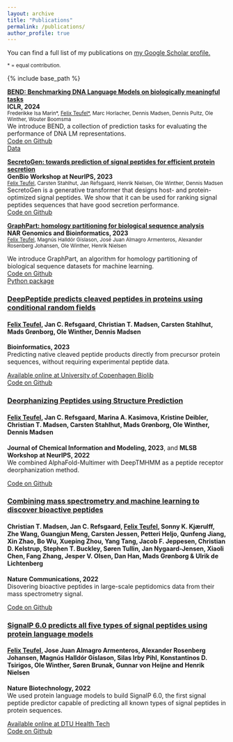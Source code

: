 ```yaml
---
layout: archive
title: "Publications"
permalink: /publications/
author_profile: true
---
```


You can find a full list of my publications on <u><a href="https://scholar.google.com/citations?hl=en&user=pO3M3xYAAAAJ">my Google Scholar profile</a>.</u>

<small>\* = equal contribution.</small>

{% include base_path %}

[**BEND: Benchmarking DNA Language Models on biologically meaningful tasks**](https://arxiv.org/abs/2311.12570)  
**ICLR, 2024**  
<small>Frederikke Isa Marin*, <u>Felix Teufel*</u>, Marc Horlacher, Dennis Madsen, Dennis Pultz, Ole Winther, Wouter Boomsma</small>  
We introduce BEND, a collection of prediction tasks for evaluating the performance of DNA LM representations.  
[Code on Github](https://github.com/frederikkemarin/BEND)  
[Data](https://sid.erda.dk/cgi-sid/ls.py?share_id=aNQa0Oz2lY)  

[**SecretoGen: towards prediction of signal peptides for efficient protein secretion**](https://openreview.net/forum?id=vXXEfmYsvS)  
**GenBio Workshop at NeurIPS, 2023**  
<small> <u>Felix Teufel</u>, Carsten Stahlhut, Jan Refsgaard, Henrik Nielsen, Ole Winther, Dennis Madsen</small>  
SecretoGen is a generative transformer that designs host- and protein-optimized signal peptides. We show that it can be used for ranking signal peptides sequences that have good secretion performance.  
[Code on Github](https://github.com/fteufel/SecretoGen)

[**GraphPart: homology partitioning for biological sequence analysis**](https://academic.oup.com/nargab/article/5/4/lqad088/7318077)   
**NAR Genomics and Bioinformatics, 2023**  
<small> <u>Felix Teufel</u>, Magnús Halldór Gíslason, José Juan Almagro Armenteros, Alexander Rosenberg Johansen, Ole Winther, Henrik Nielsen</small>  

We introduce GraphPart, an algorithm for homology partitioning of biological sequence datasets for machine learning.  
[Code on Github](https://github.com/graph-part/graph-part)  
[Python package](https://pypi.org/project/graph-part/)

### [DeepPeptide predicts cleaved peptides in proteins using conditional random fields](https://doi.org/10.1093/bioinformatics/btad616)
#### <u>Felix Teufel</u>, Jan C. Refsgaard, Christian T. Madsen, Carsten Stahlhut, Mads Grønborg, Ole Winther, Dennis Madsen  
**Bioinformatics, 2023**  
Predicting native cleaved peptide products directly from precursor protein sequences, without requiring experimental peptide data.

[Available online at University of Copenhagen Biolib](https://biolib.com/KU/DeepPeptide/)  
[Code on Github](https://github.com/fteufel/deeppeptide/)


### [Deorphanizing Peptides using Structure Prediction](https://pubs.acs.org/doi/full/10.1021/acs.jcim.3c00378)
#### <u>Felix Teufel</u>, Jan C. Refsgaard, Marina A. Kasimova, Kristine Deibler, Christian T. Madsen, Carsten Stahlhut, Mads Grønborg, Ole Winther, Dennis Madsen  
**Journal of Chemical Information and Modeling, 2023**, and **MLSB Workshop at NeurIPS, 2022**  
We combined AlphaFold-Multimer with DeepTMHMM as a peptide receptor deorphanization method.

[Code on Github](https://github.com/fteufel/alphafold-peptide-receptors)

### [Combining mass spectrometry and machine learning to discover bioactive peptides](https://www.nature.com/articles/s41467-022-34031-z)
#### Christian T. Madsen, Jan C. Refsgaard, <u>Felix Teufel</u>, Sonny K. Kjærulff, Zhe Wang, Guangjun Meng, Carsten Jessen, Petteri Heljo, Qunfeng Jiang, Xin Zhao, Bo Wu, Xueping Zhou, Yang Tang, Jacob F. Jeppesen, Christian D. Kelstrup, Stephen T. Buckley, Søren Tullin, Jan Nygaard-Jensen, Xiaoli Chen, Fang Zhang, Jesper V. Olsen, Dan Han, Mads Grønborg & Ulrik de Lichtenberg  
**Nature Communications, 2022**  
Disovering bioactive peptides in large-scale peptidomics data from their mass spectrometry signal.

[Code on Github](https://github.com/jancr/ppv) 


### [SignalP 6.0 predicts all five types of signal peptides using protein language models](https://www.nature.com/articles/s41587-021-01156-3)
#### <u>Felix Teufel</u>, Jose Juan Almagro Armenteros, Alexander Rosenberg Johansen,  Magnús Halldór Gíslason, Silas Irby Pihl, Konstantinos D. Tsirigos, Ole Winther, Søren Brunak, Gunnar von Heijne and Henrik Nielsen  
**Nature Biotechnology, 2022**  
We used protein language models to build SignalP 6.0, the first signal peptide predictor capable of predicting all known types of signal peptides in protein sequences. 

[Available online at DTU Health Tech](https://services.healthtech.dtu.dk/service.php?SignalP-6.0)  
[Code on Github](https://github.com/fteufel/signalp-6.0) 

